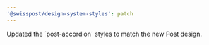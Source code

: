```yaml
---
'@swisspost/design-system-styles': patch
---
```


Updated the ´post-accordion´ styles to match the new Post design.

